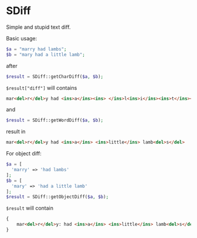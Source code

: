 # SDiff
Simple and stupid text diff.

Basic usage:
```php
$a = "marry had lambs";
$b = "mary had a little lamb";
```
after
```php
$result = SDiff::getCharDiff($a, $b);
```
`$result["diff"]` will contains
```html
mar<del>r</del>y had <ins>a</ins><ins> </ins>l<ins>i</ins><ins>t</ins><ins>t</ins><ins>l</ins><ins>e</ins><ins> </ins><ins>l</ins>amb<del>s</del>
```
and
```php
$result = SDiff::getWordDiff($a, $b);
```
result in
```html
mar<del>r</del>y had <ins>a</ins> <ins>little</ins> lamb<del>s</del>
```
For object diff:
```php
$a = [
  'marry' => 'had lambs'
];
$b = [
  'mary' => 'had a little lamb'
];
$result = SDiff::getObjectDiff($a, $b);
```
`$result` will contain
```html
{
    mar<del>r</del>y: had <ins>a</ins> <ins>little</ins> lamb<del>s</del>
}
```
 

